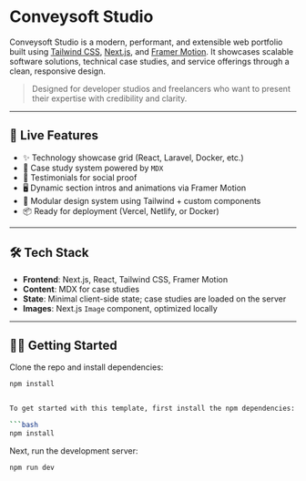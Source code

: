 # Conveysoft Studio

Conveysoft Studio is a modern, performant, and extensible web portfolio built using [Tailwind CSS](https://tailwindcss.com), [Next.js](https://nextjs.org), and [Framer Motion](https://www.framer.com/). It showcases scalable software solutions, technical case studies, and service offerings through a clean, responsive design.

> Designed for developer studios and freelancers who want to present their expertise with credibility and clarity.

---

## 🚀 Live Features

- ✨ Technology showcase grid (React, Laravel, Docker, etc.)
- 📁 Case study system powered by `MDX`
- 🧪 Testimonials for social proof
- 🖥 Dynamic section intros and animations via Framer Motion
- 🧩 Modular design system using Tailwind + custom components
- 📦 Ready for deployment (Vercel, Netlify, or Docker)

---

## 🛠 Tech Stack

- **Frontend**: Next.js, React, Tailwind CSS, Framer Motion
- **Content**: MDX for case studies
- **State**: Minimal client-side state; case studies are loaded on the server
- **Images**: Next.js `Image` component, optimized locally

---

## 🧑‍💻 Getting Started

Clone the repo and install dependencies:

````bash
npm install


To get started with this template, first install the npm dependencies:

```bash
npm install
````

Next, run the development server:

```bash
npm run dev
```
